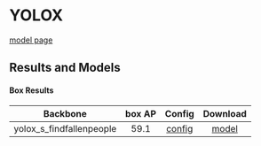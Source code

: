 # YOLOX

[model page](../../../yolox/README.md)

## Results and Models

#### Box Results

|         Backbone         | box AP |                Config                 |                                                             Download                                                              |
| :----------------------: | :----: | :-----------------------------------: | :-------------------------------------------------------------------------------------------------------------------------------: |
| yolox_s_findfallenpeople |  59.1  | [config](yolox_s_findfallenpeople.py) | [model](https://github.com/okotaku/dethub-weights/releases/download/v0.1.1findfallenpeople/yolox_s_findfallenpeople-2f7d2b6d.pth) |
